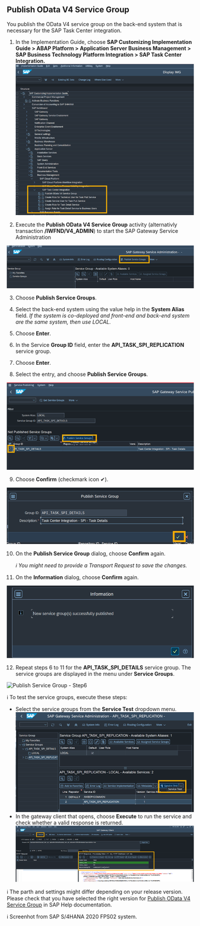 ## Publish OData V4 Service Group

You publish the OData V4 service group on the back-end system that is necessary for the SAP Task Center integration.

1. In the Implementation Guide, choose **SAP Customizing Implementation Guide > ABAP Platform > Application Server  Business Management > SAP Business Technology Platform Integration > SAP Task Center Integration.** ![IMG acivity Publish OData V4](images/s4h-img-tree.png)

2. Execute the **Publish OData V4 Service Group** activity (alternativly transaction **/IWFND/V4_ADMIN**) to start the SAP Gateway Service Administration

![Publish Service Groups](images/s4h-gateway-service-publish-service.png)

3. Choose **Publish Service Groups**. 

4. Select the back-end system using the value help in the **System Alias** field. *If the system is co-deployed and front-end and back-end system are the same system, then use LOCAL.*

5. Choose **Enter**.


6. In the Service **Group ID** field, enter the **API_TASK_SPI_REPLICATION** service group.

7. Choose **Enter**.


8. Select the entry, and choose **Publish Service Groups**.

![Publish Service Group - Step4](images/s4h-gateway-service-publish-service-activation-step1.png)

9. Choose **Confirm** (checkmark icon ✔).

![Publish Service Group - Step5](images/s4h-gateway-service-publish-service-activation-step2.png)

10. On the **Publish Service Group** dialog, choose **Confirm** again.

    *ℹ You might need to provide a Transport Request to save the changes.*

11. On the **Information** dialog, choose **Confirm** again.

![Publish Service Group - Step6](images/s4h-gateway-service-publish-service-activation-step4.png)

12. Repeat steps 6 to 11 for the **API_TASK_SPI_DETAILS** service group. 
The service groups are displayed in the menu under **Service Groups**.

![Publish Service Group - Step6](images/s4h-gateway-service-publish-service-activation-step5.png)



ℹ To test the service groups, execute these steps:
-  Select the service groups from the **Service Test** dropdown menu.
    ![Test Connection - Step 1](images/s4h-gateway-service-publish-service-test-step1.png)
-  In the gateway client that opens, choose **Execute** to run the service and check whether a valid response is returned.
    ![Test Connection - Setp 2](images/s4h-gateway-service-publish-service-test-step2.png)


ℹ The parth and settings might differ depending on your release version. Please check that you have selected the right version for [Publish OData V4 Service Group](https://help.sap.com/docs/SAP_S4HANA_ON-PREMISE/0f18dddf28764f5b807ecd80549044cc/f188a5ae7723424cabafbf3c80ce0c17.html?version=2021.002) in SAP Help documentation.

ℹ Screenhot from SAP S/4HANA 2020 FPS02 system.